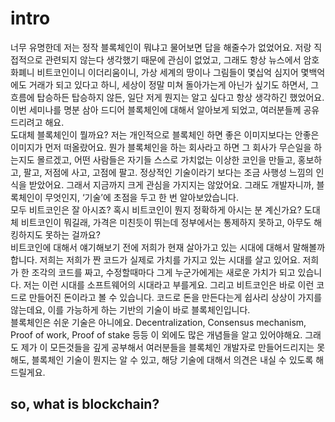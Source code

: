 # intro

너무 유명한데 저는 정작 블록체인이 뭐냐고 물어보면 답을 해줄수가 없었어요. 저랑 직접적으로 관련되지 않는다 생각했기 때문에 관심이 없었고, 그래도 항상 뉴스에서 암호화폐니 비트코인이니 이더리움이니, 가상 세계의 땅이나 그림들이 몇십억 심지어 몇백억에도 거래가 되고 있다고 하니, 세상이 정말 미쳐 돌아가는게 아닌가 싶기도 하면서, 그 흐름에 탑승하든 탑승하지 않든, 일단 저게 뭔지는 알고 싶다고 항상 생각하긴 했었어요. 이번 세미나를 명분 삼아 드디어 블록체인에 대해서 알아보게 되었고, 여러분들께 공유 드리려고 해요.
<br>
도대체 블록체인이 뭘까요? 저는 개인적으로 블록체인 하면 좋은 이미지보다는 안좋은 이미지가 먼저 떠올랐어요. 뭔가 블록체인을 하는 회사라고 하면 그 회사가 무슨일을 하는지도 몰르겠고, 어떤 사람들은 자기들 스스로 가치없는 이상한 코인을 만들고, 홍보하고, 팔고, 저점에 사고, 고점에 팔고. 정상적인 기술이라기 보다는 조금 사행성 느낌의 인식을 받았어요. 그래서 지금까지 크게 관심을 가지지는 않았어요. 그래도 개발자니까, 블록체인이 무엇인지, ‘기술’에 초점을 두고 한 번 알아보았습니다.
<br>
모두 비트코인은 잘 아시죠? 혹시 비트코인이 뭔지 정확하게 아시는 분 계신가요? 도대체 비트코인이 뭐길래, 가격은 미친듯이 뛰는데 정부에서는 통제하지 못하고, 아무도 해킹하지도 못하는 걸까요?
<br>
비트코인에 대해서 얘기해보기 전에 저희가 현재 살아가고 있는 시대에 대해서 말해볼까 합니다.
저희는 저희가 짠 코드가 실제로 가치를 가지고 있는 시대를 살고 있어요. 저희가 한 조각의 코드를 짜고, 수정할때마다 그게 누군가에게는 새로운 가치가 되고 있습니다. 저는 이런 시대를 소프트웨어의 시대라고 부를게요. 그리고 비트코인은 바로 이런 코드로 만들어진 돈이라고 볼 수 있습니다. 코드로 돈을 만든다는게 쉽사리 상상이 가지를 않는데요, 이를 가능하게 하는 기반의 기술이 바로 블록체인입니다.
<br>
블록체인은 쉬운 기술은 아니에요.
Decentralization, Consensus mechanism, Proof of work, Proof of stake 등등 이 외에도 많은 개념들을 알고 있어야해요. 그래도 제가 이 모든것들을 깊게 공부해서 여러분들을 블록체인 개발자로 만들어드리지는 못해도, 블록체인 기술이 뭔지는 알 수 있고, 해당 기술에 대해서 의견은 내실 수 있도록 해드릴게요.
<br>

## so, what is blockchain?
